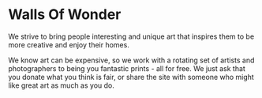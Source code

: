# Walls Of Wonder

We strive to bring people interesting and unique art that inspires them to be more creative and enjoy their homes.

We know art can be expensive, so we work with a rotating set of artists and photographers to being you fantastic prints - all for free. We just ask that you donate what you think is fair, or share the site with someone who might like great art as much as you do.
